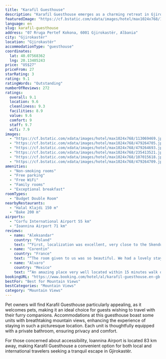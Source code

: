 ```yaml
---
title: "Karafil Guesthouse"
description: "Karafil Guesthouse emerges as a charming retreat in Gjirokastër, situated a mere 45 km from the serene Zaravina Lake."
featuredImage: "https://cf.bstatic.com/xdata/images/hotel/max1024x768/113069469.jpg?k=926fe2fd58b68352dd9ca5c665082d947690e10ee56638b90711fa8b23d0f0de&o=&hp=1"
language: en
slug: karafil-guesthouse
address: "07 Rruga Pertef Kokona, 6001 Gjirokastër, Albania"
city: "Gjirokastër"
location: "Gjirokastër"
accommodationType: "guesthouse"
coordinates:
  lat: 40.07568362
  lng: 20.13405243
price: "US$27"
priceFrom: 27
starRating: 3
rating: 9.1
ratingWords: "Outstanding"
numberOfReviews: 272
ratings:
  overall: 9.1
  location: 9.6
  cleanliness: 9.3
  facilities: 8.9
  value: 9.6
  comfort: 9
  staff: 9.7
  wifi: 7.9
images:
  - "https://cf.bstatic.com/xdata/images/hotel/max1024x768/113069469.jpg?k=926fe2fd58b68352dd9ca5c665082d947690e10ee56638b90711fa8b23d0f0de&o=&hp=1"
  - "https://cf.bstatic.com/xdata/images/hotel/max1024x768/479264705.jpg?k=a756da4f16e10f2a22854a978845378a9c402d6ed6818e9adf98aa8935778398&o=&hp=1"
  - "https://cf.bstatic.com/xdata/images/hotel/max1024x768/479264693.jpg?k=26700caa32abdbc74abb58ceccb511137b78a4d8fef5f4ee121e2686c2f59530&o=&hp=1"
  - "https://cf.bstatic.com/xdata/images/hotel/max1024x768/235413521.jpg?k=e250ef9f828e2791325a9ec3043c0fb97823d578fb54dbb773b8f2b0943a5139&o=&hp=1"
  - "https://cf.bstatic.com/xdata/images/hotel/max1024x768/107015618.jpg?k=777d78ab744bb6c3e28220b69daef672467bcf032b5f147b3e89aeff6eb5d96f&o=&hp=1"
  - "https://cf.bstatic.com/xdata/images/hotel/max1024x768/479264709.jpg?k=3c1d779ed5cfc2ed6daa75e422e03fd43db47ec2da259ad6cbc0fef04b194987&o=&hp=1"
amenities:
  - "Non-smoking rooms"
  - "Free parking"
  - "Free WiFi"
  - "Family rooms"
  - "Exceptional breakfast"
roomTypes:
  - "Budget Double Room"
nearbyRestaurants:
  - "Halal Klajdi 150 m"
  - "Bake 200 m"
airports:
  - "Corfu International Airport 55 km"
  - "Ioannina Airport 71 km"
reviews:
  - name: "Aleksandar"
    country: "Poland"
    text: "“First, localization was excellent, very close to the Skenduli House, the Ethnographic Museum (Enver Hoxha house) and not so far from the Zekate House and Ismail Kadare museum. So, Karafil Guesthouse is situated in the Palorto - old...”"
  - name: "Corentin"
    country: "France"
    text: "“The room given to us was so beautiful. We had a lovely stay, we did not have any problems just if you are coming by car, be careful when you are going up the mountains as it's a bit difficult however you can always ask the help of the Host as they...”"
  - name: "Alvaro"
    country: "Mexico"
    text: "“An amazing place very well located within 15 minutes walk of the major attractions of Gjirokaster. The balcony views are mesmerising and the hosts are kind offering a great breakfast.”"
bookingURL: "https://www.booking.com/hotel/al/karafil-guesthouse.en-gb.html?aid=8035640"
bestFor: "Best for Mountain Views"
bestCategories: "Mountain Views"
category: "Mountain Views"
---
```


Pet owners will find Karafil Guesthouse particularly appealing, as it welcomes pets, making it an ideal choice for guests wishing to travel with their furry companions. Accommodations at this guesthouse boast some units with breathtaking mountain views, enhancing the experience of staying in such a picturesque location. Each unit is thoughtfully equipped with a private bathroom, ensuring privacy and comfort.

For those concerned about accessibility, Ioannina Airport is located 83 km away, making Karafil Guesthouse a convenient option for both local and international travelers seeking a tranquil escape in Gjirokastër.